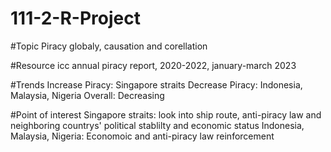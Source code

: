 # 111-2-R-Project
#Topic
Piracy globaly, causation and corellation

#Resource
icc annual piracy report, 2020-2022, january-march 2023

#Trends
Increase Piracy: Singapore straits
Decrease Piracy: Indonesia, Malaysia, Nigeria
Overall: Decreasing

#Point of interest
Singapore straits: look into ship route, anti-piracy law and neighboring countrys' political stablilty and economic status
Indonesia, Malaysia, Nigeria: Economoic and anti-piracy law reinforcement
